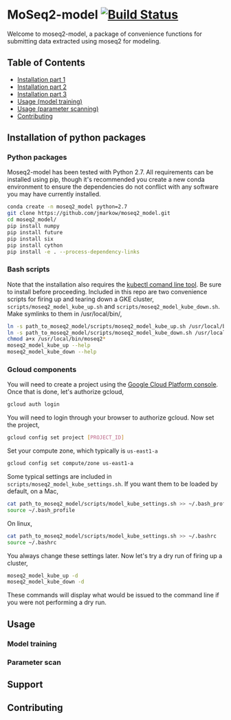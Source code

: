 # MoSeq2-model [![Build Status](https://travis-ci.com/jmarkow/moseq2_model.svg?token=gvoikVySDHEmvHT7Dbed&branch=master)](https://travis-ci.com/jmarkow/moseq2_model)

Welcome to moseq2-model, a package of convenience functions for submitting data extracted using moseq2 for modeling.

## Table of Contents  

- [Installation part 1](#python-packages)
- [Installation part 2](#bash-scripts)
- [Installation part 3](#gcloud-components)
- [Usage (model training)](#model-training)
- [Usage (parameter scanning)](#parameter-scan)
- [Contributing](#contributing)

## Installation of python packages

### Python packages

Moseq2-model has been tested with Python 2.7.  All requirements can be installed using pip, though it's recommended you create a new conda environment to ensure the dependencies do not conflict with any software you may have currently installed.

```sh
conda create -n moseq2_model python=2.7
git clone https://github.com/jmarkow/moseq2_model.git
cd moseq2_model/
pip install numpy
pip install future
pip install six
pip install cython
pip install -e . --process-dependency-links
```

### Bash scripts

Note that the installation also requires the [kubectl comand line tool](https://kubernetes.io/docs/tasks/tools/install-kubectl/#install-kubectl-binary-via-curl).  Be sure to install before proceeding.  Included in this repo are two convenience scripts for firing up and tearing down a GKE cluster, `scripts/moseq2_model_kube_up.sh` and `scripts/moseq2_model_kube_down.sh`.  Make symlinks to them in /usr/local/bin/,

```sh
ln -s path_to_moseq2_model/scripts/moseq2_model_kube_up.sh /usr/local/bin/moseq2_model_kube_up
ln -s path_to_moseq2_model/scripts/moseq2_model_kube_down.sh /usr/local/bin/moseq2_model_kube_down
chmod a+x /usr/local/bin/moseq2*
moseq2_model_kube_up --help
moseq2_model_kube_down --help
```

### Gcloud components

You will need to create a project using the [Google Cloud Platform console](https://cloud.google.com/resource-manager/docs/creating-managing-projects).  Once that is done, let's authorize gcloud,

```sh
gcloud auth login
```

You will need to login through your browser to authorize gcloud.  Now set the project,

```sh
gcloud config set project [PROJECT_ID]
```

Set your compute zone, which typically is `us-east1-a`

```sh
gcloud config set compute/zone us-east1-a
```

Some typical settings are included in `scripts/moseq2_model_kube_settings.sh`.  If you want them to be loaded by default, on a Mac,

```sh
cat path_to_moseq2_model/scripts/model_kube_settings.sh >> ~/.bash_profile
source ~/.bash_profile
```

On linux,

```sh
cat path_to_moseq2_model/scripts/model_kube_settings.sh >> ~/.bashrc
source ~/.bashrc
```

You always change these settings later.  Now let's try a dry run of firing up a cluster,

```sh
moseq2_model_kube_up -d
moseq2_model_kube_down -d
```

These commands will display what would be issued to the command line if you were not performing a dry run.    

## Usage

### Model training

### Parameter scan

## Support

## Contributing
